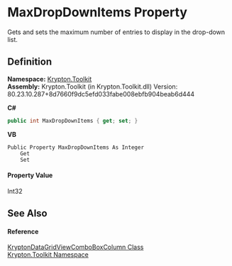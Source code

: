 # MaxDropDownItems Property


Gets and sets the maximum number of entries to display in the drop-down list.



## Definition
**Namespace:** <a href="79d2eac2-21f4-54ff-7552-b20c33c30600.md">Krypton.Toolkit</a>  
**Assembly:** Krypton.Toolkit (in Krypton.Toolkit.dll) Version: 80.23.10.287+8d7660f9dc5efd033fabe008ebfb904beab6d444

**C#**
``` C#
public int MaxDropDownItems { get; set; }
```
**VB**
``` VB
Public Property MaxDropDownItems As Integer
	Get
	Set
```



#### Property Value
Int32

## See Also


#### Reference
<a href="5a06d477-7b79-53a6-2e72-687ae43f1c4e.md">KryptonDataGridViewComboBoxColumn Class</a>  
<a href="79d2eac2-21f4-54ff-7552-b20c33c30600.md">Krypton.Toolkit Namespace</a>  
